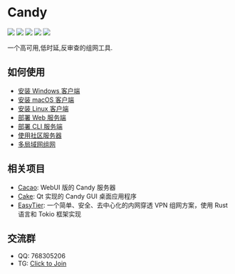 # Candy

<p>
<a href="https://github.com/lanthora/candy/releases/latest"><img src="https://img.shields.io/github/release/lanthora/candy" /></a>
<a href="https://github.com/lanthora/candy/actions/workflows/release.yaml"><img src="https://img.shields.io/github/actions/workflow/status/lanthora/candy/release.yaml" /></a>
<a href="https://github.com/lanthora/candy/graphs/contributors"><img src="https://img.shields.io/github/contributors-anon/lanthora/candy" /></a>
<a href="https://github.com/lanthora/candy/issues"><img src="https://img.shields.io/github/issues-raw/lanthora/candy" /></a>
<a href="https://github.com/lanthora/candy/pulls"><img src="https://img.shields.io/github/issues-pr-raw/lanthora/candy" /></a>
</p>

一个高可用,低时延,反审查的组网工具.

## 如何使用

- [安装 Windows 客户端](install-client-for-windows)
- [安装 macOS 客户端](install-client-for-macos)
- [安装 Linux 客户端](install-client-for-linux)
- [部署 Web 服务端](deploy-web-server)
- [部署 CLI 服务端](deploy-cli-server)
- [使用社区服务器](use-the-community-server)
- [多局域网组网](software-defined-wide-area-network)

## 相关项目

- [Cacao](https://github.com/lanthora/cacao): WebUI 版的 Candy 服务器
- [Cake](https://github.com/lanthora/cake): Qt 实现的 Candy GUI 桌面应用程序
- [EasyTier](https://github.com/EasyTier/EasyTier): 一个简单、安全、去中心化的内网穿透 VPN 组网方案，使用 Rust 语言和 Tokio 框架实现

## 交流群

- QQ: 768305206
- TG: [Click to Join](https://t.me/CandyUserGroup)

